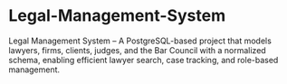 # Legal-Management-System
Legal Management System – A PostgreSQL-based project that models lawyers, firms, clients, judges, and the Bar Council with a normalized schema, enabling efficient lawyer search, case tracking, and role-based management.
